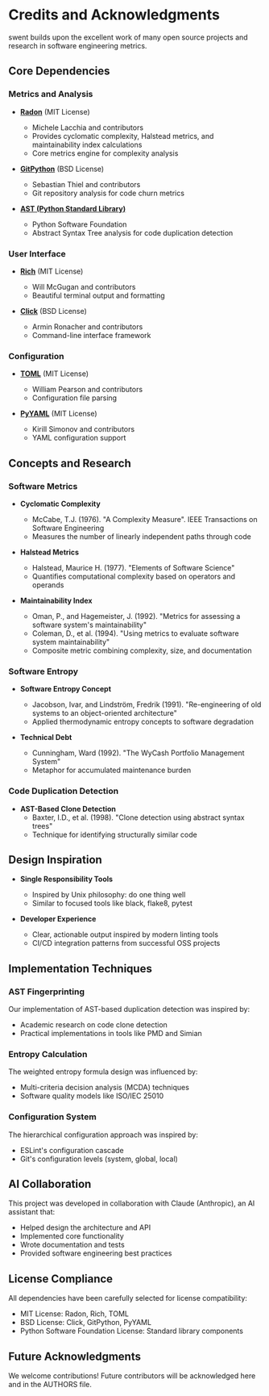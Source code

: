 # Credits and Acknowledgments

swent builds upon the excellent work of many open source projects and research in software engineering metrics.

## Core Dependencies

### Metrics and Analysis

* **[Radon](https://github.com/rubik/radon)** (MIT License)
  - Michele Lacchia and contributors
  - Provides cyclomatic complexity, Halstead metrics, and maintainability index calculations
  - Core metrics engine for complexity analysis

* **[GitPython](https://github.com/gitpython-developers/GitPython)** (BSD License)
  - Sebastian Thiel and contributors
  - Git repository analysis for code churn metrics

* **[AST (Python Standard Library)](https://docs.python.org/3/library/ast.html)**
  - Python Software Foundation
  - Abstract Syntax Tree analysis for code duplication detection

### User Interface

* **[Rich](https://github.com/Textualize/rich)** (MIT License)
  - Will McGugan and contributors
  - Beautiful terminal output and formatting

* **[Click](https://github.com/pallets/click)** (BSD License)
  - Armin Ronacher and contributors
  - Command-line interface framework

### Configuration

* **[TOML](https://github.com/uiri/toml)** (MIT License)
  - William Pearson and contributors
  - Configuration file parsing

* **[PyYAML](https://github.com/yaml/pyyaml)** (MIT License)
  - Kirill Simonov and contributors
  - YAML configuration support

## Concepts and Research

### Software Metrics

* **Cyclomatic Complexity**
  - McCabe, T.J. (1976). "A Complexity Measure". IEEE Transactions on Software Engineering
  - Measures the number of linearly independent paths through code

* **Halstead Metrics**
  - Halstead, Maurice H. (1977). "Elements of Software Science"
  - Quantifies computational complexity based on operators and operands

* **Maintainability Index**
  - Oman, P., and Hagemeister, J. (1992). "Metrics for assessing a software system's maintainability"
  - Coleman, D., et al. (1994). "Using metrics to evaluate software system maintainability"
  - Composite metric combining complexity, size, and documentation

### Software Entropy

* **Software Entropy Concept**
  - Jacobson, Ivar, and Lindström, Fredrik (1991). "Re-engineering of old systems to an object-oriented architecture"
  - Applied thermodynamic entropy concepts to software degradation

* **Technical Debt**
  - Cunningham, Ward (1992). "The WyCash Portfolio Management System"
  - Metaphor for accumulated maintenance burden

### Code Duplication Detection

* **AST-Based Clone Detection**
  - Baxter, I.D., et al. (1998). "Clone detection using abstract syntax trees"
  - Technique for identifying structurally similar code

## Design Inspiration

* **Single Responsibility Tools**
  - Inspired by Unix philosophy: do one thing well
  - Similar to focused tools like black, flake8, pytest

* **Developer Experience**
  - Clear, actionable output inspired by modern linting tools
  - CI/CD integration patterns from successful OSS projects

## Implementation Techniques

### AST Fingerprinting
Our implementation of AST-based duplication detection was inspired by:
- Academic research on code clone detection
- Practical implementations in tools like PMD and Simian

### Entropy Calculation
The weighted entropy formula design was influenced by:
- Multi-criteria decision analysis (MCDA) techniques
- Software quality models like ISO/IEC 25010

### Configuration System
The hierarchical configuration approach was inspired by:
- ESLint's configuration cascade
- Git's configuration levels (system, global, local)

## AI Collaboration

This project was developed in collaboration with Claude (Anthropic), an AI assistant that:
- Helped design the architecture and API
- Implemented core functionality
- Wrote documentation and tests
- Provided software engineering best practices

## License Compliance

All dependencies have been carefully selected for license compatibility:
- MIT License: Radon, Rich, TOML
- BSD License: Click, GitPython, PyYAML
- Python Software Foundation License: Standard library components

## Future Acknowledgments

We welcome contributions! Future contributors will be acknowledged here and in the AUTHORS file.
